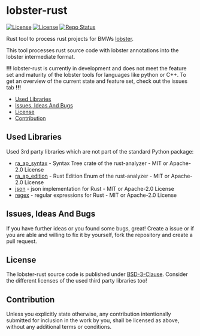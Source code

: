 # lobster-rust <!-- omit in toc -->

[![License](https://img.shields.io/badge/license-MIT-blue.svg)](https://choosealicense.com/licenses/mit/)
[![License](https://img.shields.io/badge/license-Apache2.0-blue.svg)](https://choosealicense.com/licenses/apache-2.0/)
[![Repo Status](https://www.repostatus.org/badges/latest/active.svg)](https://www.repostatus.org/#active)

Rust tool to process rust projects for BMWs [lobster](https://github.com/bmw-software-engineering/lobster).

This tool processes rust source code with lobster annotations into the lobster intermediate format.

**!!!** lobster-rust is currently in development and does not meet the feature set and maturity of the lobster tools for languages like python or C++. To get an overview of the current state and feature set, check out the issues tab **!!!**

* [Used Libraries](#used-libraries)
* [Issues, Ideas And Bugs](#issues-ideas-and-bugs)
* [License](#license)
* [Contribution](#contribution)

## Used Libraries

Used 3rd party libraries which are not part of the standard Python package:

* [ra_ap_syntax](https://crates.io/crates/ra_ap_syntax) - Syntax Tree crate of the rust-analyzer - MIT or Apache-2.0 License
* [ra_ap_edition](https://crates.io/crates/ra_ap_edition) - Rust Edition Enum of the rust-analyzer - MIT or Apache-2.0 License
* [json](https://crates.io/crates/json) - json implementation for Rust - MIT or Apache-2.0 License
* [regex](https://crates.io/crates/regex) - regular expressions for Rust - MIT or Apache-2.0 License

## Issues, Ideas And Bugs

If you have further ideas or you found some bugs, great! Create a issue or if you are able and willing to fix it by yourself, fork the repository and create a pull request.

## License

The lobster-rust source code is published under [BSD-3-Clause](https://github.com/NewTec-GmbH/lobster-rust/blob/main/LICENSE).
Consider the different licenses of the used third party libraries too!

## Contribution

Unless you explicitly state otherwise, any contribution intentionally submitted for inclusion in the work by you, shall be licensed as above, without any additional terms or conditions.
